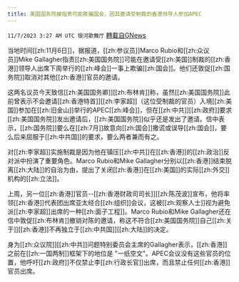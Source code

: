 ```yaml
---
title: 美国国务院被指责可能欺骗国会，因其邀请受制裁的香港领导人参加APEC
---
```

`11/7/2023 3:27 AM UTC 银河歌舞厅` [轉載自GNews](https://gnews.org/articles/1933749)

当地时间[[zh:11月6日]]，据报道，[[zh:参议员]]Marco Rubio和[[zh:众议员]]Mike Gallagher指责[[zh:美国国务院]]可能在邀请受[[zh:美国]]制裁的[[zh:香港]]领导人出席下周举行的[[zh:峰会]]一事上欺骗[[zh:国会]]。他们还敦促[[zh:国务院]]取消对其他[[zh:香港]]官员的邀请。

这两名议员今天致信[[zh:美国国务卿]][[zh:布林肯]]称，虽然[[zh:美国国务院]]此前曾表示不会邀请[[zh:香港特首]][[zh:李家超]]（这位受制裁的官员）入境[[zh:美国]]参加在[[zh:旧金山]]举行的APEC[[zh:峰会]]，但在[[zh:中共]][[zh:政府]]要求[[zh:美国国务院]]发出邀请后，[[zh:美国国务院]]似乎还是发出了邀请。信中表示，[[zh:国务院]]要么在[[zh:7月]]故意向[[zh:国会]]撒谎或误导[[zh:国会]]，要么后来屈服于[[zh:中共国]]的要求，要么两者兼而有之。

对[[zh:李家超]]实施制裁是因为他在镇压[[zh:中共]]在[[zh:香港]]的[[zh:政治]]反对派中扮演了重要角色。Marco Rubio和Mike Gallagher分别以[[zh:香港]]结束脱离[[zh:大陆]]的自治为由，提出了关闭[[zh:香港]]在[[zh:美国]]的实际[[zh:外交]]机构的[[zh:立法]]。



上周，另一位[[zh:香港]]官员--[[zh:香港财政司司长]][[zh:陈茂波]]宣布，他将率领[[zh:香港]]代表团出席亚太经合[[zh:组织]]会议，这被[[zh:观察人士]]视为避免派[[zh:李家超]]出席的一种[[zh:面子工程]]。Marco Rubio和Mike Gallagher还在信中敦促[[zh:布林肯]]撤销对陈的邀请，称这不符合[[zh:美国国务院]]自己[[zh:关于]][[zh:香港]]不再独立于[[zh:中共国]][[zh:大陆]]的决定。

身为[[zh:众议院]][[zh:中共]]问题特别委员会主席的Gallagher表示，[[zh:香港]]之前在[[zh:一国两制]]框架下的地位是 "一纸空文"。APEC会议没有这些官员的位置，他呼吁[[zh:政府]]不仅禁止李[[zh:行政长官]]出席，而且禁止任何[[zh:香港]]官员出席。
